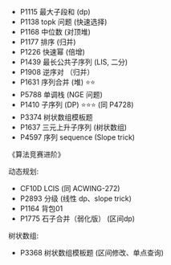 * P1115 最大子段和 (dp)
* P1138 topk 问题 (快速选择)
* P1168 中位数 (对顶堆)
* P1177 排序 (归并)
* P1226 快速幂 (倍增)
* P1439 最长公共子序列 (LIS, 二分)
* P1908 逆序对 （归并）
* P1631 序列合并 (堆) ⭐️⭐️
* P5788 单调栈 (NGE 问题)
* P1410 子序列 (DP) ⭐️⭐️⭐️  (同 P4728)
* P3374 树状数组模板题
* P1637 三元上升子序列  (树状数组)
* P4597 序列 sequence  (Slope trick)

《算法竞赛进阶》

动态规划:

* CF10D LCIS (同 ACWING-272)
* P2893 分级 (线性 dp、slope trick)
* P1164 背包01
* P1775 石子合并（弱化版） (区间dp)

树状数组:

* P3368 树状数组模板题 (区间修改、单点查询)
